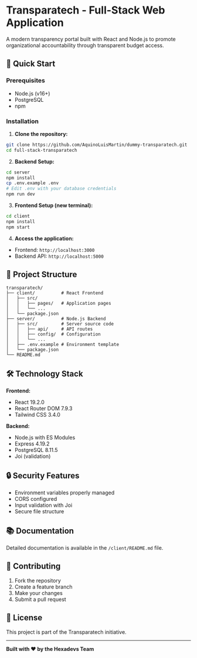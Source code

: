 # Transparatech - Full-Stack Web Application

A modern transparency portal built with React and Node.js to promote organizational accountability through transparent budget access.

## 🚀 Quick Start

### Prerequisites
- Node.js (v16+)
- PostgreSQL
- npm

### Installation

1. **Clone the repository:**
```bash
git clone https://github.com/AquinoLuisMartin/dummy-transparatech.git
cd full-stack-transparatech
```

2. **Backend Setup:**
```bash
cd server
npm install
cp .env.example .env
# Edit .env with your database credentials
npm run dev
```

3. **Frontend Setup (new terminal):**
```bash
cd client
npm install
npm start
```

4. **Access the application:**
- Frontend: `http://localhost:3000`
- Backend API: `http://localhost:5000`

## 📁 Project Structure

```
transparatech/
├── client/          # React Frontend
│   ├── src/
│   │   ├── pages/   # Application pages
│   │   └── ...
│   └── package.json
├── server/          # Node.js Backend  
│   ├── src/         # Server source code
│   │   ├── api/     # API routes
│   │   ├── config/  # Configuration
│   │   └── ...
│   ├── .env.example # Environment template
│   └── package.json
└── README.md
```

## 🛠️ Technology Stack

**Frontend:**
- React 19.2.0
- React Router DOM 7.9.3
- Tailwind CSS 3.4.0

**Backend:**
- Node.js with ES Modules
- Express 4.19.2
- PostgreSQL 8.11.5
- Joi (validation)

## 🔒 Security Features

- Environment variables properly managed
- CORS configured
- Input validation with Joi
- Secure file structure

## 📚 Documentation

Detailed documentation is available in the `/client/README.md` file.

## 🤝 Contributing

1. Fork the repository
2. Create a feature branch
3. Make your changes
4. Submit a pull request

## 📄 License

This project is part of the Transparatech initiative.

---

**Built with ❤️ by the Hexadevs Team**